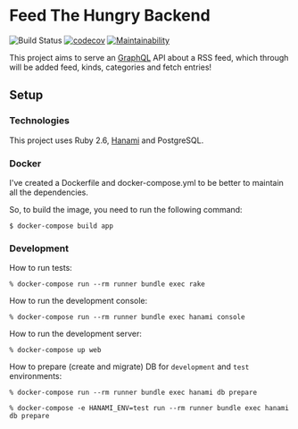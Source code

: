 # Feed The Hungry Backend

![Build Status](https://github.com/feed-the-hungry/backend/actions/workflows/ci.yml/badge.svg)
[![codecov](https://codecov.io/gh/feed-the-hungry/backend/branch/master/graph/badge.svg)](https://codecov.io/gh/feed-the-hungry/backend)
[![Maintainability](https://api.codeclimate.com/v1/badges/ab0be18c94272a59a117/maintainability)](https://codeclimate.com/github/feed-the-hungry/backend/maintainability)

This project aims to serve an [GraphQL](https://graphql.org/) API about a RSS feed, which through will be added feed, kinds, categories and fetch entries!

## Setup

### Technologies

This project uses Ruby 2.6, [Hanami](https://hanamirb.org/) and PostgreSQL.

### Docker

I've created a Dockerfile and docker-compose.yml to be better to maintain all
the dependencies.

So, to build the image, you need to run the following command:

```
$ docker-compose build app
```

### Development

How to run tests:

```
% docker-compose run --rm runner bundle exec rake
```

How to run the development console:

```
% docker-compose run --rm runner bundle exec hanami console
```

How to run the development server:

```
% docker-compose up web
```

How to prepare (create and migrate) DB for `development` and `test` environments:

```
% docker-compose run --rm runner bundle exec hanami db prepare

% docker-compose -e HANAMI_ENV=test run --rm runner bundle exec hanami db prepare
```
